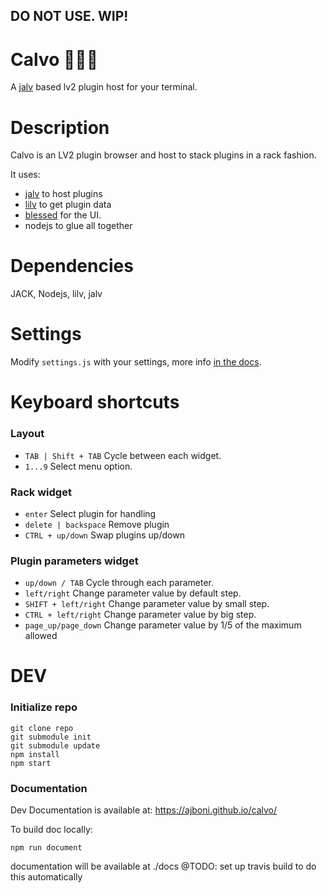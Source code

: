 ## DO NOT USE. WIP!

# Calvo 🧑🏼‍🦲

A [jalv](http://drobilla.net/software/jalv) based lv2 plugin host for your terminal.

# Description

Calvo is an LV2 plugin browser and host to stack plugins in a rack fashion.

It uses:

- [jalv](http://drobilla.net/software/jalv) to host plugins
- [lilv](http://drobilla.net/software/lilv) to get plugin data
- [blessed](https://github.com/chjj/blessed) for the UI.
- nodejs to glue all together

# Dependencies

JACK, Nodejs, lilv, jalv

# Settings
Modify `settings.js` with your settings, more info [in the docs](https://ajboni.github.io/calvo/module-settings.html).

# Keyboard shortcuts

### Layout

- `TAB | Shift + TAB` Cycle between each widget.
- `1...9` Select menu option.

### Rack widget

- `enter` Select plugin for handling
- `delete | backspace` Remove plugin
- `CTRL + up/down` Swap plugins up/down

### Plugin parameters widget
- `up/down / TAB` Cycle through each parameter.
- `left/right` Change parameter value by default step.
- `SHIFT + left/right` Change parameter value by small step.
- `CTRL + left/right` Change parameter value by big step.
- `page_up/page_down` Change parameter value by 1/5 of the maximum allowed
  
# DEV

### Initialize repo

```
git clone repo
git submodule init
git submodule update
npm install
npm start
```

### Documentation

Dev Documentation is available at: https://ajboni.github.io/calvo/

To build doc locally:
```
npm run document
```

documentation will be available at ./docs
@TODO: set up travis build to do this automatically

